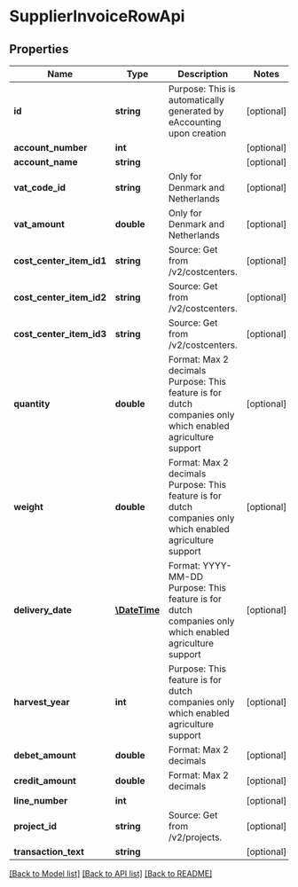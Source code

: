 # SupplierInvoiceRowApi

## Properties
Name | Type | Description | Notes
------------ | ------------- | ------------- | -------------
**id** | **string** | Purpose: This is automatically generated by eAccounting upon creation | [optional] 
**account_number** | **int** |  | [optional] 
**account_name** | **string** |  | [optional] 
**vat_code_id** | **string** | Only for Denmark and Netherlands | [optional] 
**vat_amount** | **double** | Only for Denmark and Netherlands | [optional] 
**cost_center_item_id1** | **string** | Source: Get from /v2/costcenters. | [optional] 
**cost_center_item_id2** | **string** | Source: Get from /v2/costcenters. | [optional] 
**cost_center_item_id3** | **string** | Source: Get from /v2/costcenters. | [optional] 
**quantity** | **double** | Format: Max 2 decimals  Purpose: This feature is for dutch companies only which enabled agriculture support | [optional] 
**weight** | **double** | Format: Max 2 decimals  Purpose: This feature is for dutch companies only which enabled agriculture support | [optional] 
**delivery_date** | [**\DateTime**](\DateTime.md) | Format: YYYY-MM-DD  Purpose: This feature is for dutch companies only which enabled agriculture support | [optional] 
**harvest_year** | **int** | Purpose: This feature is for dutch companies only which enabled agriculture support | [optional] 
**debet_amount** | **double** | Format: Max 2 decimals | [optional] 
**credit_amount** | **double** | Format: Max 2 decimals | [optional] 
**line_number** | **int** |  | [optional] 
**project_id** | **string** | Source: Get from /v2/projects. | [optional] 
**transaction_text** | **string** |  | [optional] 

[[Back to Model list]](../README.md#documentation-for-models) [[Back to API list]](../README.md#documentation-for-api-endpoints) [[Back to README]](../README.md)


